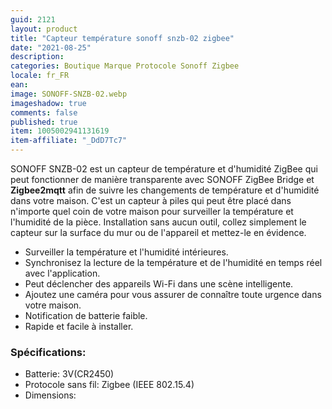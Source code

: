 ```yaml
---
guid: 2121
layout: product
title: "Capteur température sonoff snzb-02 zigbee"
date: "2021-08-25"
description:
categories: Boutique Marque Protocole Sonoff Zigbee
locale: fr_FR
ean:
image: SONOFF-SNZB-02.webp
imageshadow: true
comments: false
published: true
item: 1005002941131619
item-affiliate: "_DdD7Tc7"
---
```


SONOFF SNZB-02 est un capteur de température et d'humidité ZigBee qui peut fonctionner de manière transparente avec SONOFF ZigBee Bridge et **Zigbee2mqtt** afin de suivre les changements de température et d'humidité dans votre maison. C'est un capteur à piles qui peut être placé dans n'importe quel coin de votre maison pour surveiller la température et l'humidité de la pièce. Installation sans aucun outil, collez simplement le capteur sur la surface du mur ou de l'appareil et mettez-le en évidence.

- Surveiller la température et l'humidité intérieures.
- Synchronisez la lecture de la température et de l'humidité en temps réel avec l'application.
- Peut déclencher des appareils Wi-Fi dans une scène intelligente.
- Ajoutez une caméra pour vous assurer de connaître toute urgence dans votre maison.
- Notification de batterie faible.
- Rapide et facile à installer.

### Spécifications:

- Batterie: 3V(CR2450)
- Protocole sans fil: Zigbee (IEEE 802.15.4)
- Dimensions:
